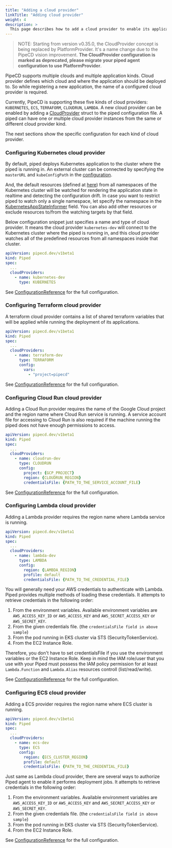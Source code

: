 ```yaml
---
title: "Adding a cloud provider"
linkTitle: "Adding cloud provider"
weight: 4
description: >
  This page describes how to add a cloud provider to enable its applications.
---
```


> NOTE: Starting from version v0.35.0, the CloudProvider concept is being replaced by PlatformProvider. It's a name change due to the PipeCD vision improvement. __The CloudProvider configuration is marked as deprecated, please migrate your piped agent configuration to use PlatformProvider__.

PipeCD supports multiple clouds and multiple application kinds.
Cloud provider defines which cloud and where the application should be deployed to.
So while registering a new application, the name of a configured cloud provider is required.

Currently, PipeCD is supporting these five kinds of cloud providers: `KUBERNETES`, `ECS`, `TERRAFORM`, `CLOUDRUN`, `LAMBDA`.
A new cloud provider can be enabled by adding a [CloudProvider](/docs/operator-manual/piped/configuration-reference/#cloudprovider) struct to the piped configuration file.
A piped can have one or multiple cloud provider instances from the same or different cloud provider kind.

The next sections show the specific configuration for each kind of cloud provider.

### Configuring Kubernetes cloud provider

By default, piped deploys Kubernetes application to the cluster where the piped is running in. An external cluster can be connected by specifying the `masterURL` and `kubeConfigPath` in the [configuration](/docs/operator-manual/piped/configuration-reference/#cloudproviderkubernetesconfig).

And, the default resources (defined at [here](https://github.com/pipe-cd/pipecd/blob/master/pkg/app/piped/cloudprovider/kubernetes/resourcekey.go#L24-L74)) from all namespaces of the Kubernetes cluster will be watched for rendering the application state in realtime and detecting the configuration drift. In case you want to restrict piped to watch only a single namespace, let specify the namespace in the [KubernetesAppStateInformer](/docs/operator-manual/piped/configuration-reference/#kubernetesappstateinformer) field. You can also add other resources or exclude resources to/from the watching targets by that field.

Below configuration snippet just specifies a name and type of cloud provider. It means the cloud provider `kubernetes-dev` will connect to the Kubernetes cluster where the piped is running in, and this cloud provider watches all of the predefined resources from all namespaces inside that cluster.

``` yaml
apiVersion: pipecd.dev/v1beta1
kind: Piped
spec:
  ...
  cloudProviders:
    - name: kubernetes-dev
      type: KUBERNETES
```

See [ConfigurationReference](/docs/operator-manual/piped/configuration-reference/#cloudproviderkubernetesconfig) for the full configuration.

### Configuring Terraform cloud provider

A terraform cloud provider contains a list of shared terraform variables that will be applied while running the deployment of its applications.

``` yaml
apiVersion: pipecd.dev/v1beta1
kind: Piped
spec:
  ...
  cloudProviders:
    - name: terraform-dev
      type: TERRAFORM
      config:
        vars:
          - "project=pipecd"
```

See [ConfigurationReference](/docs/operator-manual/piped/configuration-reference/#cloudproviderterraformconfig) for the full configuration.

### Configuring Cloud Run cloud provider

Adding a Cloud Run provider requires the name of the Google Cloud project and the region name where Cloud Run service is running. A service account file for accessing to Cloud Run is also required if the machine running the piped does not have enough permissions to access.

``` yaml
apiVersion: pipecd.dev/v1beta1
kind: Piped
spec:
  ...
  cloudProviders:
    - name: cloudrun-dev
      type: CLOUDRUN
      config:
        project: {GCP_PROJECT}
        region: {CLOUDRUN_REGION}
        credentialsFile: {PATH_TO_THE_SERVICE_ACCOUNT_FILE}
```

See [ConfigurationReference](/docs/operator-manual/piped/configuration-reference/#cloudprovidercloudrunconfig) for the full configuration.

### Configuring Lambda cloud provider

Adding a Lambda provider requires the region name where Lambda service is running.

```yaml
apiVersion: pipecd.dev/v1beta1
kind: Piped
spec:
  ...
  cloudProviders:
    - name: lambda-dev
      type: LAMBDA
      config:
        region: {LAMBDA_REGION}
        profile: default
        credentialsFile: {PATH_TO_THE_CREDENTIAL_FILE}
```

You will generally need your AWS credentials to authenticate with Lambda. Piped provides multiple methods of loading these credentials.
It attempts to retrieve credentials in the following order:
1. From the environment variables. Available environment variables are `AWS_ACCESS_KEY_ID` or `AWS_ACCESS_KEY` and `AWS_SECRET_ACCESS_KEY` or `AWS_SECRET_KEY`.
2. From the given credentials file. (the `credentialsFile field in above sample`)
3. From the pod running in EKS cluster via STS (SecurityTokenService).
4. From the EC2 Instance Role.

Therefore, you don't have to set credentialsFile if you use the environment variables or the EC2 Instance Role. Keep in mind the IAM role/user that you use with your Piped must possess the IAM policy permission for at least `Lambda.Function` and `Lambda.Alias` resources controll (list/read/write).

See [ConfigurationReference](/docs/operator-manual/piped/configuration-reference/#cloudproviderlambdaconfig) for the full configuration.

### Configuring ECS cloud provider

Adding a ECS provider requires the region name where ECS cluster is running.

```yaml
apiVersion: pipecd.dev/v1beta1
kind: Piped
spec:
  ...
  cloudProviders:
    - name: ecs-dev
      type: ECS
      config:
        region: {ECS_CLUSTER_REGION}
        profile: default
        credentialsFile: {PATH_TO_THE_CREDENTIAL_FILE}
```

Just same as Lambda cloud provider, there are several ways to authorize Piped agent to enable it performs deployment jobs.
It attempts to retrieve credentials in the following order:
1. From the environment variables. Available environment variables are `AWS_ACCESS_KEY_ID` or `AWS_ACCESS_KEY` and `AWS_SECRET_ACCESS_KEY` or `AWS_SECRET_KEY`.
2. From the given credentials file. (the `credentialsFile field in above sample`)
3. From the pod running in EKS cluster via STS (SecurityTokenService).
4. From the EC2 Instance Role.

See [ConfigurationReference](/docs/operator-manual/piped/configuration-reference/#cloudproviderecsconfig) for the full configuration.
